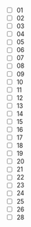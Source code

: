 * [ ] 01
* [ ] 02
* [ ] 03
* [ ] 04
* [ ] 05
* [ ] 06
* [ ] 07
* [ ] 08
* [ ] 09
* [ ] 10
* [ ] 11
* [ ] 12
* [ ] 13
* [ ] 14
* [ ] 15
* [ ] 16
* [ ] 17
* [ ] 18
* [ ] 19
* [ ] 20
* [ ] 21
* [ ] 22
* [ ] 23
* [ ] 24
* [ ] 25
* [ ] 26
* [ ] 28